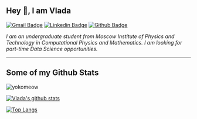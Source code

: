 ## Hey 👋, I am Vlada

[![Gmail Badge](https://img.shields.io/badge/-doctorevrica@gmail.com-c14438?style=flat&logo=Gmail&logoColor=white&link=mailto:doctorevrica@gmail.com)](mailto:doctorevrica@gmail.com) [![Linkedin Badge](https://img.shields.io/badge/-vladislavakon-0072b1?style=flat&logo=Linkedin&logoColor=white&link=https://www.linkedin.com/in/vladislavakon/)](https://www.linkedin.com/in/vladislavakon/) [![Github Badge](https://img.shields.io/badge/-yokomeow-grey?style=flat&logo=github&logoColor=white&link=https://github.com/yokomeow/)](https://www.github.com/yokomeow/) 

*I am an undergraduate student from Moscow Institute of Physics and Technology in Computational Physics and Mathematics. I am looking for part-time Data Science opportunities.*

<!-- Skills: PYTHON / SCIPY / SCIKIT-LEARN /-->

---
## Some of my Github Stats
<p align=left> <img src=https://komarev.com/ghpvc/?username=yokomeow alt=yokomeow /> </p>

[![Vlada's github stats](https://github-readme-stats.vercel.app/api?username=yokomeow&hide=contribs,prs&count_private=true&show_icons=true&theme=dracula)](https://github.com/yokomeow/github-readme-stats)

[![Top Langs](https://github-readme-stats.vercel.app/api/top-langs/?username=yokomeow&layout=compact&theme=dracula)](https://github.com/yokomeow/github-readme-stats)
